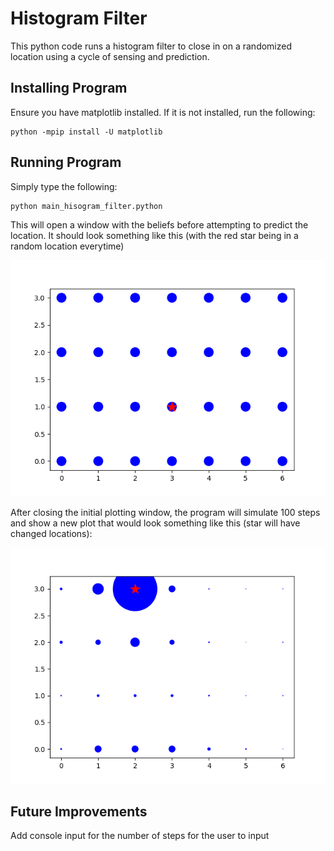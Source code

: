 # Histogram Filter
This python code runs a histogram filter to close in on a randomized location using a cycle of sensing and prediction.
## Installing Program
Ensure you have matplotlib installed. If it is not installed, run the following:
```
python -mpip install -U matplotlib
```
## Running Program
Simply type the following:
```
python main_hisogram_filter.python
```
This will open a window with the beliefs before attempting to predict the location. It should look something like this (with the red star being in a random location everytime)

![alt text](https://github.com/darvycg/Self-Driving-Car-Code/blob/master/Intro/Python/images/HistogramFilter/First_Belief.png "First Belief")

After closing the initial plotting window, the program will simulate 100 steps and show a new plot that would look something like this (star will have changed locations):

![alt text](https://github.com/darvycg/Self-Driving-Car-Code/blob/master/Intro/Python/images/HistogramFilter/Last_Belief.png "Last Belief")

## Future Improvements
Add console input for the number of steps for the user to input